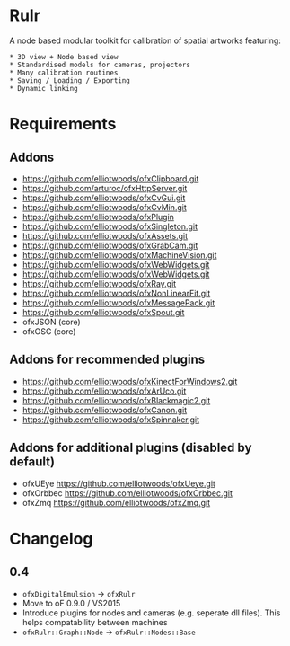 Rulr
====

A node based modular toolkit for calibration of spatial artworks featuring:

	* 3D view + Node based view
	* Standardised models for cameras, projectors
	* Many calibration routines
	* Saving / Loading / Exporting
	* Dynamic linking

# Requirements

## Addons

* https://github.com/elliotwoods/ofxClipboard.git
* https://github.com/arturoc/ofxHttpServer.git
* https://github.com/elliotwoods/ofxCvGui.git
* https://github.com/elliotwoods/ofxCvMin.git
* https://github.com/elliotwoods/ofxPlugin
* https://github.com/elliotwoods/ofxSingleton.git
* https://github.com/elliotwoods/ofxAssets.git
* https://github.com/elliotwoods/ofxGrabCam.git
* https://github.com/elliotwoods/ofxMachineVision.git
* https://github.com/elliotwoods/ofxWebWidgets.git
* https://github.com/elliotwoods/ofxWebWidgets.git
* https://github.com/elliotwoods/ofxRay.git
* https://github.com/elliotwoods/ofxNonLinearFit.git
* https://github.com/elliotwoods/ofxMessagePack.git
* https://github.com/elliotwoods/ofxSpout.git
* ofxJSON (core)
* ofxOSC (core)

## Addons for recommended plugins

* https://github.com/elliotwoods/ofxKinectForWindows2.git
* https://github.com/elliotwoods/ofxArUco.git
* https://github.com/elliotwoods/ofxBlackmagic2.git
* https://github.com/elliotwoods/ofxCanon.git
* https://github.com/elliotwoods/ofxSpinnaker.git

## Addons for additional plugins (disabled by default)

* ofxUEye https://github.com/elliotwoods/ofxUeye.git
* ofxOrbbec https://github.com/elliotwoods/ofxOrbbec.git
* ofxZmq https://github.com/elliotwoods/ofxZmq.git

# Changelog

## 0.4

* `ofxDigitalEmulsion` -> `ofxRulr`
* Move to oF 0.9.0 / VS2015
* Introduce plugins for nodes and cameras (e.g. seperate dll files). This helps compatability between machines
* `ofxRulr::Graph::Node` -> `ofxRulr::Nodes::Base`